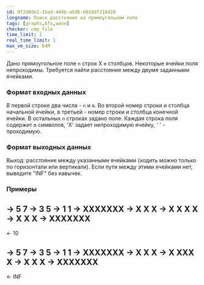 ```yaml
---
id: 0f2d0de1-1bad-4d4b-a5db-b016df216d28
longname: Поиск расстояния на прямоугольном поле
tags: [graphs,bfs,wave]
checker: cmp_file
time_limit: 1
real_time_limit: 1
max_vm_size: 64M
---
```


Дано прямоугольное поле `n` строк X `m` столбцов. Некоторые ячейки поля непроходимы. Требуется найти расстояние между двумя заданными ячейками.

### Формат входных данных

В первой строке два числа - `n` и `m`. Во второй номер строки и столбца начальной ячейки, в третьей - номер строки и столбца конечной ячейки. В остальных `n` строках задано поле. Каждая строка поля содержит `m` символов, 'X' задает непроходимую ячейку, ' ' - проходимую.

### Формат выходных данных

Выход: расстояние между указанными ячейками (ходить можно только по горизонтали или вертикали). Если пути между этими ячейками нет, выведите "INF" без кавычек.

### Примеры

-> 5 7
-> 3 5
-> 1 1
-> XXXXXXX
-> X X   X
-> X X X X
-> X   X X
-> XXXXXXX
--
<- 10


-> 5 7
-> 3 5
-> 1 1
-> XXXXXXX
-> X X   X
-> X XXX X
-> X   X X
-> XXXXXXX
--
<- INF
